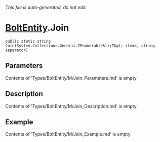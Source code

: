 *This file is auto-generated, do not edit.*

# [BoltEntity](Types/BoltEntity.md).Join
`public static string Join(System.Collections.Generic.IEnumerable&lt;T&gt; items, string seperator)`
## Parameters
Contents of 'Types/BoltEntity/M/Join_Parameters.md' is empty
## Description
Contents of 'Types/BoltEntity/M/Join_Description.md' is empty
## Example
Contents of 'Types/BoltEntity/M/Join_Example.md' is empty
